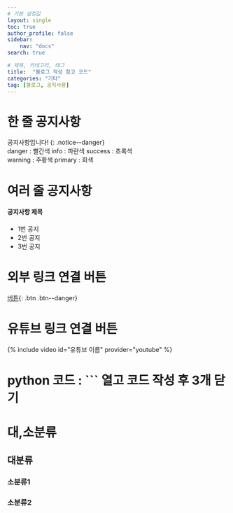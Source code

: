 ```yaml
---
# 기본 설정값
layout: single
toc: true
author_profile: false
sidebar:
    nav: "docs"
search: true

# 제목, 카테고리, 태그
title:  "블로그 작성 참고 코드"
categories: "기타"
tag: [블로그, 공지사항]
---
```



# 한 줄 공지사항
공지사항입니다!
{: .notice--danger}     
danger : 빨간색      info : 파란색    success : 초록색     
warning : 주황색     primary : 회색 


# 여러 줄 공지사항
<div class="notice--success">
<h4>공지사항 제목</h4>
<ul>
    <li>1번 공지</li>
    <li>2번 공지</li>
    <li>3번 공지</li>
</ul>
</div>


# 외부 링크 연결 버튼
[버튼](https://www.google.com){: .btn .btn--danger}


# 유튜브 링크 연결 버튼
{% include video id="유튜브 이름" provider="youtube" %}


# python 코드 :  ``` 열고 코드 작성 후 3개 닫기


# 대,소분류
## 대분류
### 소분류1
### 소분류2